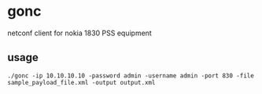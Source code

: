 # gonc
netconf client for nokia 1830 PSS equipment

## usage
`./gonc -ip 10.10.10.10 -password admin -username admin -port 830 -file sample_payload_file.xml -output output.xml`
